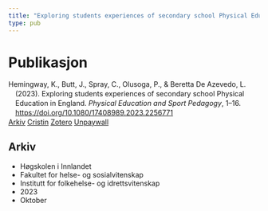 ```yaml
---
title: "Exploring students experiences of secondary school Physical Education in England"
type: pub
---
```

<h1>Publikasjon</h1>
<article id="csl-bib-container-CVSCKF33" class="csl-bib-container">
  <div class="csl-bib-body" style="line-height: 1.35; padding-left: 1em; text-indent:-1em;">
  <div class="csl-entry">Hemingway, K., Butt, J., Spray, C., Olusoga, P., &amp; Beretta De Azevedo, L. (2023). Exploring students experiences of secondary school Physical Education in England. <i>Physical Education and Sport Pedagogy</i>, 1&#x2013;16. <a href="https://doi.org/10.1080/17408989.2023.2256771">https://doi.org/10.1080/17408989.2023.2256771</a></div>
</div>
  <div class="csl-bib-buttons">
    <a href="#taxonomy-article-CVSCKF33" class="csl-bib-button">Arkiv</a>
    <a href="https://app.cristin.no/results/show.jsf?id=2181854" alt="Cristin URL" class="csl-bib-button">Cristin</a>
    <a href="http://zotero.org/groups/5022929/items/CVSCKF33" alt="Zotero URL" class="csl-bib-button">Zotero</a>
    <a href="https://www.tandfonline.com/doi/pdf/10.1080/17408989.2023.2256771?needAccess=true" class="csl-bib-button">Unpaywall</a>
  </div>
  <div id="csl-bib-meta-container-CVSCKF33"></div>
</article>
<div id="csl-bib-meta-CVSCKF33" class="csl-bib-meta">
  <article id="taxonomy-article-CVSCKF33" class="taxonomy-article">
    <h1>Arkiv</h1>
    <ul>
      <li>Høgskolen i Innlandet</li>
      <li>Fakultet for helse- og sosialvitenskap</li>
      <li>Institutt for folkehelse- og idrettsvitenskap</li>
      <li>2023</li>
      <li>Oktober</li>
    </ul>
  </article>
</div>
